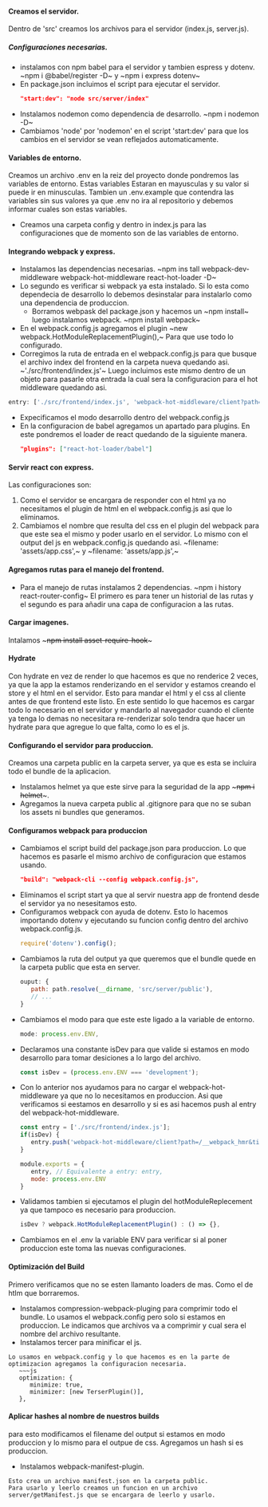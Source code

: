 #### Creamos el servidor.
Dentro de 'src' creamos los archivos para el servidor (index.js, server.js).
##### Configuraciones necesarias.
- instalamos con npm babel para el servidor y tambien espress y dotenv.
   ~npm i @babel/register -D~ y ~npm i express dotenv~
- En package.json incluimos el script para ejecutar el servidor.
   ~~~json
   "start:dev": "node src/server/index"
   ~~~
- Instalamos nodemon como dependencia de desarrollo. ~npm i nodemon -D~
- Cambiamos 'node' por 'nodemon' en el script 'start:dev' para que los cambios en el servidor se vean reflejados automaticamente.
#### Variables de entorno.
Creamos un archivo .env en la reiz del proyecto donde pondremos las variables de entorno. Estas variables Estaran en mayusculas y su valor si puede ir en minusculas. Tambien un .env.example que contendra las variables sin sus valores ya que .env no ira al repositorio y debemos informar cuales son estas variables.
- Creamos una carpeta config y dentro in index.js para las configuraciones que de momento son de las variables de entorno.
#### Integrando webpack y express.
- Instalamos las dependencias necesarias. ~npm ins
tall webpack-dev-middleware webpack-hot-middleware react-hot-loader -D~
- Lo segundo es verificar si webpack ya esta instalado. Si lo esta como dependecia de desarrollo lo debemos desinstalar para instalarlo como una dependencia de produccion.
   - Borramos webpask del package.json y hacemos un ~npm install~ luego instalamos webpack. ~npm install webpack~
- En el webpack.config.js agregamos el plugin ~new webpack.HotModuleReplacementPlugin(),~ Para que use todo lo configurado.
- Corregimos la ruta de entrada en el webpack.config.js para que busque el archivo index del frontend en la carpeta nueva quedando asi. ~'./src/frontend/index.js'~ Luego incluimos este mismo dentro de un objeto para pasarle otra entrada la cual sera la configuracion para el hot middleware quedando asi.
~~~js
entry: ['./src/frontend/index.js', 'webpack-hot-middleware/client?path=/__webpack_hmr&timeout=2000&reload=true'],
~~~
- Expecificamos el modo desarrollo dentro del webpack.config.js
- En la configuracion de babel agregamos un apartado para plugins. En este pondremos el loader de react quedando de la siguiente manera.
   ~~~json
   "plugins": ["react-hot-loader/babel"]
   ~~~
#### Servir react con express.
Las configuraciones son:
1. Como el servidor se encargara de responder con el html ya no necesitamos el plugin de html en el webpack.config.js asi que lo eliminamos.
2. Cambiamos el nombre que resulta del css en el plugin del webpack para que este sea el mismo y poder usarlo en el servidor. Lo mismo con el output del js en webpack.config.js quedando asi.
~filename: 'assets/app.css',~ y ~filename: 'assets/app.js',~
#### Agregamos rutas para el manejo del frontend.
- Para el manejo de rutas instalamos 2 dependencias. ~npm i history react-router-config~
El primero es para tener un historial de las rutas y el segundo es para añadir una capa de configuracion a las rutas.
#### Cargar imagenes.
Intalamos ~~~npm install asset-require-hook~~~
#### Hydrate
Con hydrate en vez de render lo que hacemos es que no renderice 2 veces, ya que la app la estamos renderizando en el servidor y estamos creando el store y el html en el servidor. Esto para mandar el html y el css al cliente antes de que frontend este listo. En este sentido lo que hacemos es cargar todo lo necesario en el servidor y mandarlo al navegador cuando el cliente ya tenga lo demas no necesitara re-renderizar solo tendra que hacer un hydrate para que agregue lo que falta, como lo es el js.
#### Configurando el servidor para produccion.
Creamos una carpeta public en la carpeta server, ya que es esta se incluira todo el bundle de la aplicacion.
- Instalamos helmet ya que este sirve para la seguridad de la app ~~~npm i helmet~~~.
- Agregamos la nueva carpeta public al .gitignore para que no se suban los assets ni bundles que generamos.
#### Configuramos webpack para produccion
- Cambiamos el script build del package.json para produccion. Lo que hacemos es pasarle el mismo archivo de configuracion que estamos usando.
   ~~~json
   "build": "webpack-cli --config webpack.config.js",
   ~~~
- Eliminamos el script start ya que al servir nuestra app de frontend desde el servidor ya no nesesitamos esto.
- Configuramos webpack con ayuda de dotenv. Esto lo hacemos importando dotenv y ejecutando su funcion config dentro del archivo webpack.config.js.
   ~~~js
   require('dotenv').config();
   ~~~
- Cambiamos la ruta del output ya que queremos que el bundle quede en la carpeta public que esta en server.
   ~~~js
   ouput: {
      path: path.resolve(__dirname, 'src/server/public'),
      // ...
   }
   ~~~
- Cambiamos el modo para que este este ligado a la variable de entorno.
   ~~~js
   mode: process.env.ENV,
   ~~~
- Declaramos una constante isDev para que valide si estamos en modo desarrollo para tomar desiciones a lo largo del archivo.
   ~~~js
   const isDev = (process.env.ENV === 'development');
   ~~~
- Con lo anterior nos ayudamos para no cargar el webpack-hot-middleware ya que no lo necesitamos en produccion. Asi que verificamos si eestamos en desarrollo y si es asi hacemos push al entry del webpack-hot-middleware.
   ~~~js
   const entry = ['./src/frontend/index.js'];
   if(isDev) {
      entry.push('webpack-hot-middleware/client?path=/__webpack_hmr&timeout=2000&reload=true');
   }
   
   module.exports = {
      entry, // Equivalente a entry: entry,
      mode: process.env.ENV
   }
   ~~~
- Validamos tambien si ejecutamos el plugin del hotModuleReplecement ya que tampoco es necesario para produccion.
   ~~~js
   isDev ? webpack.HotModuleReplacementPlugin() : () => {},
   ~~~
- Cambiamos en el .env la variable ENV para verificar si al poner produccion este toma las nuevas configuraciones.
#### Optimización del Build
Primero verificamos que no se esten llamanto loaders de mas. Como el de htlm que borraremos.
- Instalamos compression-webpack-pluging para comprimir todo el bundle. Lo usamos el webpack.config pero solo si estamos en produccion. Le indicamos que archivos va a comprimir y cual sera el nombre del archivo resultante.
- Instalamos tercer para minificar el js.
~~~npm i terser-webpack-plugin -D~~~
Lo usamos en webpack.config y lo que hacemos es en la parte de optimizacion agregamos la configuracion necesaria.
   ~~~js
   optimization: {
      minimize: true,
      minimizer: [new TerserPlugin()],
   },
   ~~~
#### Aplicar hashes al nombre de nuestros builds
para esto modificamos el filename del output si estamos en modo produccion y lo mismo para el outpue de css. Agregamos un hash si es produccion.
- Instalamos webpack-manifest-plugin.
~~~npm i webpack-manifest-plugin~~~ para crear un manifiesto de los archivos que se generan en la carpeta public. Esto solo lo usaremos para produccion, asi que lo importamos en webpack.config y validando si es produccion lo usamos en la parte de plugins.
Esto crea un archivo manifest.json en la carpeta public.
Para usarlo y leerlo creamos un funcion en un archivo server/getManifest.js que se encargara de leerlo y usarlo.
